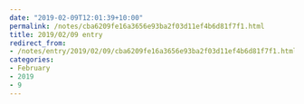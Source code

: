 ```yaml
---
date: "2019-02-09T12:01:39+10:00"
permalink: /notes/cba6209fe16a3656e93ba2f03d11ef4b6d81f7f1.html
title: 2019/02/09 entry
redirect_from:
- /notes/entry/2019/02/09/cba6209fe16a3656e93ba2f03d11ef4b6d81f7f1.html
categories:
- February
- 2019
- 9
---
```

